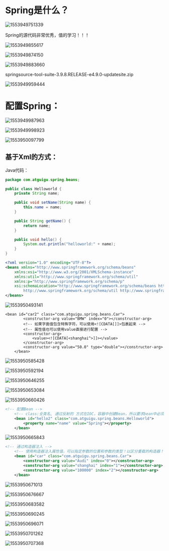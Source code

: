 # Spring是什么？

![1553949751339](C:\Users\张世罡\AppData\Local\Temp\1553949751339.png)

Spring的源代码非常优秀，值的学习！！！

![1553949855617](C:\Users\张世罡\AppData\Local\Temp\1553949855617.png)

![1553949874150](C:\Users\张世罡\AppData\Local\Temp\1553949874150.png)



![1553949883660](C:\Users\张世罡\AppData\Local\Temp\1553949883660.png)



springsource-tool-suite-3.9.8.RELEASE-e4.9.0-updatesite.zip

![1553949959444](C:\Users\张世罡\AppData\Local\Temp\1553949959444.png)

# 配置Spring：

![1553949987963](C:\Users\张世罡\AppData\Local\Temp\1553949987963.png)

![1553949998923](C:\Users\张世罡\AppData\Local\Temp\1553949998923.png)

![1553950097799](C:\Users\张世罡\AppData\Local\Temp\1553950097799.png)



## 基于Xml的方式：

Java代码：

```java
package com.atguigu.spring.beans;

public class Helloworld {
	private String name;

	public void setName(String name) {
		this.name = name;
	}

	public String getName() {
		return name;
	}

	public void hello() {
		System.out.println("helloworld:" + name);
	}
}
```

[^新建applicationContext.xml]: 可以通过namespace添加链接

```xml
<?xml version="1.0" encoding="UTF-8"?>
<beans xmlns="http://www.springframework.org/schema/beans"
	xmlns:xsi="http://www.w3.org/2001/XMLSchema-instance"
	xmlns:util="http://www.springframework.org/schema/util"
	xmlns:p="http://www.springframework.org/schema/p"
	xsi:schemaLocation="http://www.springframework.org/schema/beans http://www.springframework.org/schema/beans/spring-beans.xsd
		http://www.springframework.org/schema/util http://www.springframework.org/schema/util/spring-util-4.3.xsd">
</beans>
```



![1553950493141](C:\Users\张世罡\AppData\Local\Temp\1553950493141.png)

```xaml
<bean id="car2" class="com.atguigu.spring.beans.Car">
		<constructor-arg value="BMW" index="0"></constructor-arg>
		<!-- 如果字面值包含特殊字符，可以使用<![CDATA[]]>包裹起来 -->
		<!-- 属性值也可以使用value直接进行配置 -->
		<constructor-arg>
			<value><![CDATA[<shanghai^>]]></value>
		</constructor-arg>
		<constructor-arg value="50.0" type="double"></constructor-arg>
	</bean>
```

![1553950585428](C:\Users\张世罡\AppData\Local\Temp\1553950585428.png)

![1553950592194](C:\Users\张世罡\AppData\Local\Temp\1553950592194.png)

![1553950646255](C:\Users\张世罡\AppData\Local\Temp\1553950646255.png)



![1553950653084](C:\Users\张世罡\AppData\Local\Temp\1553950653084.png)

![1553950660426](C:\Users\张世罡\AppData\Local\Temp\1553950660426.png)

```xml
<!-- 配置Bean -->
	<!-- class:全类名, 通过反射的 方式在IOC，容器中创建Bean，所以要求bean中必须有无参的构造器  -->
	<bean id="hello2" class="com.atguigu.spring.beans.Helloworld">
		<property name="name" value="Spring"></property>
	</bean>
```

![1553950665843](C:\Users\张世罡\AppData\Local\Temp\1553950665843.png)

```xml
<!-- 通过构造器注入 -->
	<!-- 使用构造器注入属性值，可以指定参数的位置和参数的类型！以区分重载的构造器！ -->
	<bean id="car" class="com.atguigu.spring.beans.Car">
		<constructor-arg value="Audi" index="0"></constructor-arg>
		<constructor-arg value="shanghai" index="1"></constructor-arg>
		<constructor-arg value="100000" index="2"></constructor-arg>
	</bean>
```

![1553950671013](C:\Users\张世罡\AppData\Local\Temp\1553950671013.png)

![1553950676667](C:\Users\张世罡\AppData\Local\Temp\1553950676667.png)

![1553950683582](C:\Users\张世罡\AppData\Local\Temp\1553950683582.png)

![1553950690245](C:\Users\张世罡\AppData\Local\Temp\1553950690245.png)

![1553950696071](C:\Users\张世罡\AppData\Local\Temp\1553950696071.png)

![1553950701262](C:\Users\张世罡\AppData\Local\Temp\1553950701262.png)

![1553950707368](C:\Users\张世罡\AppData\Local\Temp\1553950707368.png)

